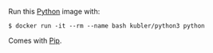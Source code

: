 Run this [Python][] image with:

    $ docker run -it --rm --name bash kubler/python3 python

Comes with [Pip][].

[Python]: https://www.python.org/
[Pip]: https://github.com/pypa/pip
